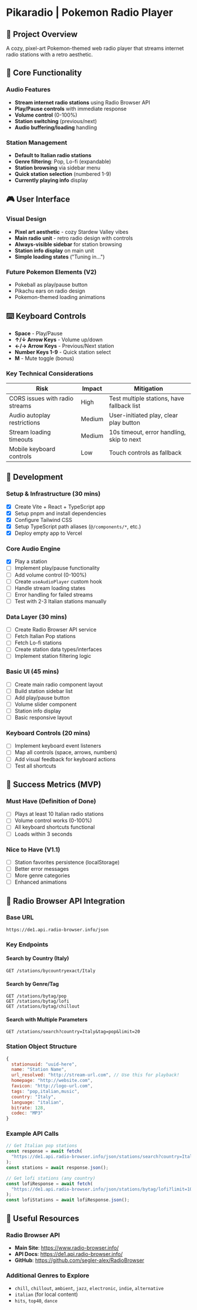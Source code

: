 # Pikaradio | Pokemon Radio Player

## 🎯 Project Overview

A cozy, pixel-art Pokemon-themed web radio player that streams internet radio stations with a retro aesthetic.

## 🎵 Core Functionality

### Audio Features

- **Stream internet radio stations** using Radio Browser API
- **Play/Pause controls** with immediate response
- **Volume control** (0-100%)
- **Station switching** (previous/next)
- **Audio buffering/loading** handling

### Station Management

- **Default to Italian radio stations**
- **Genre filtering**: Pop, Lo-fi (expandable)
- **Station browsing** via sidebar menu
- **Quick station selection** (numbered 1-9)
- **Currently playing info** display

## 🎮 User Interface

### Visual Design

- **Pixel art aesthetic** - cozy Stardew Valley vibes
- **Main radio unit** - retro radio design with controls
- **Always-visible sidebar** for station browsing
- **Station info display** on main unit
- **Simple loading states** ("Tuning in...")

### Future Pokemon Elements (V2)

- Pokeball as play/pause button
- Pikachu ears on radio design
- Pokemon-themed loading animations

## ⌨️ Keyboard Controls

- **Space** - Play/Pause
- **↑/↓ Arrow Keys** - Volume up/down
- **←/→ Arrow Keys** - Previous/Next station
- **Number Keys 1-9** - Quick station select
- **M** - Mute toggle (bonus)

### **Key Technical Considerations**

| Risk                           | Impact | Mitigation                                 |
| ------------------------------ | ------ | ------------------------------------------ |
| CORS issues with radio streams | High   | Test multiple stations, have fallback list |
| Audio autoplay restrictions    | Medium | User-initiated play, clear play button     |
| Stream loading timeouts        | Medium | 10s timeout, error handling, skip to next  |
| Mobile keyboard controls       | Low    | Touch controls as fallback                 |

## 📅 **Development**

### **Setup & Infrastructure (30 mins)**

- [x] Create Vite + React + TypeScript app
- [x] Setup pnpm and install dependencies
- [x] Configure Tailwind CSS
- [x] Setup TypeScript path aliases (`@/components/*`, etc.)
- [x] Deploy empty app to Vercel

### **Core Audio Engine**

- [x] Play a station
- [ ] Implement play/pause functionality
- [ ] Add volume control (0-100%)
- [ ] Create `useAudioPlayer` custom hook
- [ ] Handle stream loading states
- [ ] Error handling for failed streams
- [ ] Test with 2-3 Italian stations manually

### **Data Layer (30 mins)**

- [ ] Create Radio Browser API service
- [ ] Fetch Italian Pop stations
- [ ] Fetch Lo-fi stations
- [ ] Create station data types/interfaces
- [ ] Implement station filtering logic

### **Basic UI (45 mins)**

- [ ] Create main radio component layout
- [ ] Build station sidebar list
- [ ] Add play/pause button
- [ ] Volume slider component
- [ ] Station info display
- [ ] Basic responsive layout

### **Keyboard Controls (20 mins)**

- [ ] Implement keyboard event listeners
- [ ] Map all controls (space, arrows, numbers)
- [ ] Add visual feedback for keyboard actions
- [ ] Test all shortcuts

## 🎯 **Success Metrics (MVP)**

### **Must Have (Definition of Done)**

- [ ] Plays at least 10 Italian radio stations
- [ ] Volume control works (0-100%)
- [ ] All keyboard shortcuts functional
- [ ] Loads within 3 seconds

### **Nice to Have (V1.1)**

- [ ] Station favorites persistence (localStorage)
- [ ] Better error messages
- [ ] More genre categories
- [ ] Enhanced animations

## 📡 Radio Browser API Integration

### Base URL

```
https://de1.api.radio-browser.info/json
```

### Key Endpoints

#### Search by Country (Italy)

```
GET /stations/bycountryexact/Italy
```

#### Search by Genre/Tag

```
GET /stations/bytag/pop
GET /stations/bytag/lofi
GET /stations/bytag/chillout
```

#### Search with Multiple Parameters

```
GET /stations/search?country=Italy&tag=pop&limit=20
```

### Station Object Structure

```javascript
{
  stationuuid: "uuid-here",
  name: "Station Name",
  url_resolved: "http://stream-url.com", // Use this for playback!
  homepage: "http://website.com",
  favicon: "http://logo-url.com",
  tags: "pop,italian,music",
  country: "Italy",
  language: "italian",
  bitrate: 128,
  codec: "MP3"
}
```

### Example API Calls

```javascript
// Get Italian pop stations
const response = await fetch(
  "https://de1.api.radio-browser.info/json/stations/search?country=Italy&tag=pop&limit=10",
);
const stations = await response.json();

// Get lofi stations (any country)
const lofiResponse = await fetch(
  "https://de1.api.radio-browser.info/json/stations/bytag/lofi?limit=10",
);
const lofiStations = await lofiResponse.json();
```

## 🔗 Useful Resources

### Radio Browser API

- **Main Site**: https://www.radio-browser.info/
- **API Docs**: https://de1.api.radio-browser.info/
- **GitHub**: https://github.com/segler-alex/RadioBrowser

### Additional Genres to Explore

- `chill`, `chillout`, `ambient`, `jazz`, `electronic`, `indie`, `alternative`
- `italian` (for local content)
- `hits`, `top40`, `dance`
